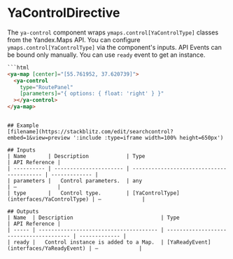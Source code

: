 # YaControlDirective


The `ya-control` component wraps `ymaps.control[YaControlType]` classes from the Yandex.Maps API.
You can configure `ymaps.control[YaControlType]` via the component's inputs.
API Events can be bound only manually. You can use `ready` event to get an instance.



```html
```html
<ya-map [center]="[55.761952, 37.620739]">
  <ya-control
    type="RoutePanel"
    [parameters]="{ options: { float: 'right' } }"
  ></ya-control>
</ya-map>
```
```

## Example
[filename](https://stackblitz.com/edit/searchcontrol?embed=1&view=preview ':include :type=iframe width=100% height=650px')

## Inputs
| Name       | Description            | Type                                      | API Reference |
| ---------- | ---------------------- | ----------------------------------------- | ------------- |
| parameters |   Control parameters.  | any                                       | —             |
| type       |   Control type.        | [YaControlType](interfaces/YaControlType) | —             |

## Outputs
| Name  | Description                            | Type                                    | API Reference |
| ----- | -------------------------------------- | --------------------------------------- | ------------- |
| ready |   Control instance is added to a Map.  | [YaReadyEvent](interfaces/YaReadyEvent) | —             |